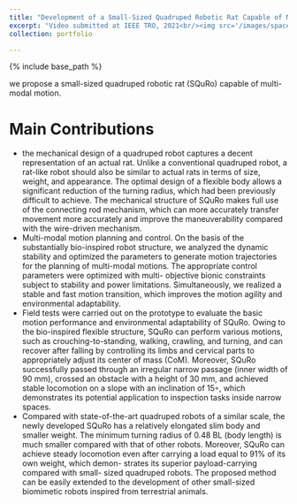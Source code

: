 ```yaml
---
title: "Development of a Small-Sized Quadruped Robotic Rat Capable of Multi-Modal Motions"
excerpt: "Video submitted at IEEE TRO, 2021<br/><img src='/images/spacerobot_v3_cut.mp4'>"
collection: portfolio

---
```


{% include base_path %}

we propose a small-sized quadruped robotic rat (SQuRo) capable of multi- modal motion.

Main Contributions
======
* the mechanical design of a quadruped robot captures a decent representation of an actual rat. Unlike a conventional quadruped robot, a rat-like robot should also be similar to actual rats in terms of size, weight, and appearance. The optimal design of a flexible body allows a significant reduction of the turning radius, which had been previously difficult to achieve. The mechanical structure of SQuRo makes full use of the connecting rod mechanism, which can more accurately transfer movement more accurately and improve the maneuverability compared with the wire-driven mechanism.
* Multi-modal motion planning and control. On the basis of the substantially bio-inspired robot structure, we analyzed the dynamic stability and optimized the parameters to generate motion trajectories for the planning of multi-modal motions. The appropriate control parameters were optimized with multi- objective bionic constraints subject to stability and power limitations. Simultaneously, we realized a stable and fast motion transition, which improves the motion agility and environmental adaptability. 
* Field tests were carried out on the prototype to evaluate the basic motion performance and environmental adaptability of SQuRo. Owing to the bio-inspired flexible structure, SQuRo can perform various motions, such as crouching-to-standing, walking, crawling, and turning, and can recover after falling by controlling its limbs and cervical parts to appropriately adjust its center of mass (CoM). Moreover, SQuRo successfully passed through an irregular narrow passage (inner width of 90 mm), crossed an obstacle with a height of 30 mm, and achieved stable locomotion on a slope with an inclination of 15◦, which demonstrates its potential application to inspection tasks inside narrow spaces. 
* Compared with state-of-the-art quadruped robots of a similar scale, the newly developed SQuRo has a relatively elongated slim body and smaller weight. The minimum turning radius of 0.48 BL (body length) is much smaller compared with that of other robots. Moreover, SQuRo can achieve steady locomotion even after carrying a load equal to 91% of its own weight, which demon- strates its superior payload-carrying compared with small- sized quadruped robots. The proposed method can be easily extended to the development of other small-sized biomimetic robots inspired from terrestrial animals.
